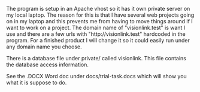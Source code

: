 <p>
The program is setup in an Apache vhost so it has it own private server on my local laptop. The reason for this
is that I have several web projects going on in my laptop and this prevents me from having to move things 
around if I want to work on a project. The domain name of "visionlink.test" is want I use and there are
a few urls with "http://visionlink.test" hardcoded in the program. For a finished product I will change it
so it could easily run under any domain name you choose.

There is a database file under private/ called visionlink. This file contains the database access information.

See the .DOCX Word doc under docs/trial-task.docs which will show you what it is suppose to do.


